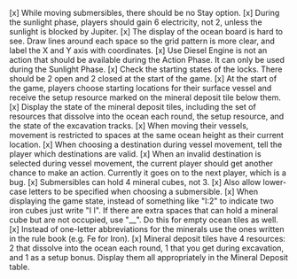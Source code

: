 [x] While moving submersibles, there should be no Stay option.
[x] During the sunlight phase, players should gain 6 electricity, not 2, unless the sunlight is blocked by Jupiter.
[x] The display of the ocean board is hard to see.  Draw lines around each space so the grid pattern is more clear, and label the X and Y axis with coordinates.
[x] Use Diesel Engine is not an action that should be available during the Action Phase.  It can only be used during the Sunlight Phase.
[x] Check the starting states of the locks.  There should be 2 open and 2 closed at the start of the game.
[x] At the start of the game, players choose starting locations for their surface vessel and receive the setup resource marked on the mineral deposit tile below them.
[x] Display the state of the mineral deposit tiles, including the set of resources that dissolve into the ocean each round, the setup resource, and the state of the excavation tracks.
[x] When moving their vessels, movement is restricted to spaces at the same ocean height as their current location.
[x] When choosing a destination during vessel movement, tell the player which destinations are valid.
[x] When an invalid destination is selected during vessel movement, the current player should get another chance to make an action.  Currently it goes on to the next player, which is a bug.
[x] Submersibles can hold 4 mineral cubes, not 3.
[x] Also allow lower-case letters to be specified when choosing a submersible.
[x] When displaying the game state, instead of something like "I:2" to indicate two iron cubes just write "I I".  If there are extra spaces that can hold a mineral cube but are not occupied, use "__".  Do this for empty ocean tiles as well.
[x] Instead of one-letter abbreviations for the minerals use the ones written in the rule book (e.g. Fe for Iron).
[x] Mineral deposit tiles have 4 resources:  2 that dissolve into the ocean each round, 1 that you get during excavation, and 1 as a setup bonus.  Display them all appropriately in the Mineral Deposit table.
